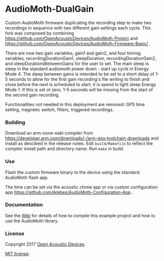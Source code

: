 # AudioMoth-DualGain #
Custom AudioMoth firmware duplicating the recording step to make two recordings in sequence with two different gain settings each cycle.  This fork was composed by combining https://github.com/OpenAcousticDevices/AudioMoth-Project and https://github.com/OpenAcousticDevices/AudioMoth-Firmware-Basic/ .

There are now two gain variables, gain1 and gain2, and four timinig variables, recordingDurationGain1, sleepDuration, recordingDurationGain2, and sleepDurationsBetweenGains for the user to set.  The main sleep is sleep in the standard audiomoth power down - start up cycle in Energy Mode 4.  The sleep between gains is intended to be set to a short delay of 1-5 seconds to allow for the first gain recording's file writing to finish and close before the next is scheduled to start; it is spend in light sleep Energy Mode 1.  If this is set ot zero, 1-5 seconds will be missing from the start of the second gain recording.

Functionalities not needed in this deployment are removed:  GPS time setting, magnetic switch, filters, triggered recordings.

### Building ###

Download an arm-none-eabi compiler from https://developer.arm.com/downloads/-/arm-gnu-toolchain-downloads and install as descibed in the release notes.  Edit ``build/Makefile`` to reflect the compiler install path and directory name.  Run ``make`` in build.  

### Use ###

Flash the custom firmware binary to the device using the standard AudioMoth flash app.

The time can be set via the acoustic chime app or via custom configuration app https://github.com/jklebes/AudioMoth-Configuration-App .

### Documentation ###

See the [Wiki](https://github.com/OpenAcousticDevices/AudioMoth-Project/wiki) for details of how to compile this example project and how to use the AudioMoth library.

### License ###

Copyright 2017 [Open Acoustic Devices](http://www.openacousticdevices.info/).

[MIT license](http://www.openacousticdevices.info/license).
